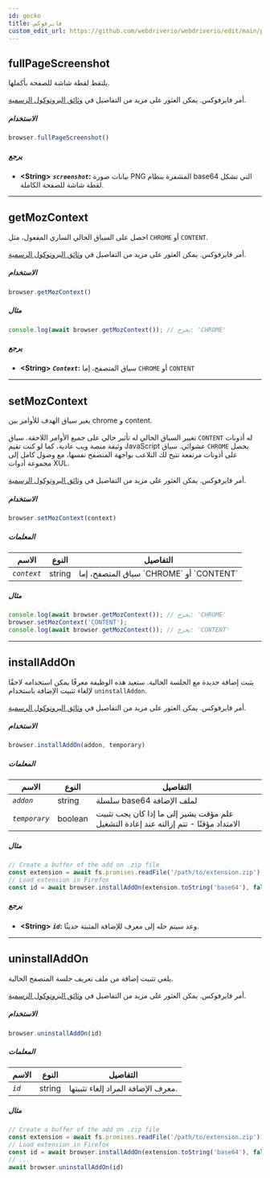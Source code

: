 ```yaml
---
id: gecko
title: فايرفوكس
custom_edit_url: https://github.com/webdriverio/webdriverio/edit/main/packages/wdio-protocols/src/protocols/gecko.ts
---
```


## fullPageScreenshot
يلتقط لقطة شاشة للصفحة بأكملها.<br /><br />أمر فايرفوكس. يمكن العثور على مزيد من التفاصيل في [وثائق البروتوكول الرسمية](https://phabricator.services.mozilla.com/source/mozilla-central/browse/default/testing/geckodriver/src/command.rs$43-46).

##### الاستخدام

```js
browser.fullPageScreenshot()
```


##### يرجع

- **&lt;String&gt;**
            **<code><var>screenshot</var></code>:** بيانات صورة PNG المشفرة بنظام base64 التي تشكل لقطة شاشة للصفحة الكاملة.


---

## getMozContext
احصل على السياق الحالي الساري المفعول، مثل `CHROME` أو `CONTENT`.<br /><br />أمر فايرفوكس. يمكن العثور على مزيد من التفاصيل في [وثائق البروتوكول الرسمية](https://github.com/SeleniumHQ/selenium/blob/586affe0cf675b1d5c8abc756defa4a46d95391b/javascript/node/selenium-webdriver/firefox.js#L615-L622).

##### الاستخدام

```js
browser.getMozContext()
```

##### مثال


```js
console.log(await browser.getMozContext()); // يخرج: 'CHROME'
```


##### يرجع

- **&lt;String&gt;**
            **<code><var>Context</var></code>:** سياق المتصفح، إما `CHROME` أو `CONTENT`


---

## setMozContext
يغير سياق الهدف للأوامر بين chrome و content.<br /><br />تغيير السياق الحالي له تأثير حالي على جميع الأوامر اللاحقة. سياق `CONTENT` له أذونات وثيقة منصة ويب عادية، كما لو كنت تقيم JavaScript عشوائي. سياق `CHROME` يحصل على أذونات مرتفعة تتيح لك التلاعب بواجهة المتصفح نفسها، مع وصول كامل إلى مجموعة أدوات XUL.<br /><br />أمر فايرفوكس. يمكن العثور على مزيد من التفاصيل في [وثائق البروتوكول الرسمية](https://github.com/SeleniumHQ/selenium/blob/586affe0cf675b1d5c8abc756defa4a46d95391b/javascript/node/selenium-webdriver/firefox.js#L615-L645).

##### الاستخدام

```js
browser.setMozContext(context)
```


##### المعلمات

<table>
  <thead>
    <tr>
      <th>الاسم</th><th>النوع</th><th>التفاصيل</th>
    </tr>
  </thead>
  <tbody>
    <tr>
      <td><code><var>context</var></code></td>
      <td>string</td>
      <td>سياق المتصفح، إما `CHROME` أو `CONTENT`</td>
    </tr>
  </tbody>
</table>

##### مثال


```js
console.log(await browser.getMozContext()); // يخرج: 'CHROME'
browser.setMozContext('CONTENT');
console.log(await browser.getMozContext()); // يخرج: 'CONTENT'
```



---

## installAddOn
يثبت إضافة جديدة مع الجلسة الحالية. ستعيد هذه الوظيفة معرفًا يمكن استخدامه لاحقًا لإلغاء تثبيت الإضافة باستخدام `uninstallAddon`.<br /><br />أمر فايرفوكس. يمكن العثور على مزيد من التفاصيل في [وثائق البروتوكول الرسمية](https://github.com/SeleniumHQ/selenium/blob/586affe0cf675b1d5c8abc756defa4a46d95391b/javascript/node/selenium-webdriver/firefox.js#L647-L668).

##### الاستخدام

```js
browser.installAddOn(addon, temporary)
```


##### المعلمات

<table>
  <thead>
    <tr>
      <th>الاسم</th><th>النوع</th><th>التفاصيل</th>
    </tr>
  </thead>
  <tbody>
    <tr>
      <td><code><var>addon</var></code></td>
      <td>string</td>
      <td>سلسلة base64 لملف الإضافة</td>
    </tr>
    <tr>
      <td><code><var>temporary</var></code></td>
      <td>boolean</td>
      <td>علم مؤقت يشير إلى ما إذا كان يجب تثبيت الامتداد مؤقتًا - تتم إزالته عند إعادة التشغيل</td>
    </tr>
  </tbody>
</table>

##### مثال


```js
// Create a buffer of the add on .zip file
const extension = await fs.promises.readFile('/path/to/extension.zip')
// Load extension in Firefox
const id = await browser.installAddOn(extension.toString('base64'), false);
```


##### يرجع

- **&lt;String&gt;**
            **<code><var>id</var></code>:** وعد سيتم حله إلى معرف للإضافة المثبتة حديثًا.


---

## uninstallAddOn
يلغي تثبيت إضافة من ملف تعريف جلسة المتصفح الحالية.<br /><br />أمر فايرفوكس. يمكن العثور على مزيد من التفاصيل في [وثائق البروتوكول الرسمية](https://github.com/SeleniumHQ/selenium/blob/586affe0cf675b1d5c8abc756defa4a46d95391b/javascript/node/selenium-webdriver/firefox.js#L670-L687).

##### الاستخدام

```js
browser.uninstallAddOn(id)
```


##### المعلمات

<table>
  <thead>
    <tr>
      <th>الاسم</th><th>النوع</th><th>التفاصيل</th>
    </tr>
  </thead>
  <tbody>
    <tr>
      <td><code><var>id</var></code></td>
      <td>string</td>
      <td>معرف الإضافة المراد إلغاء تثبيتها.</td>
    </tr>
  </tbody>
</table>

##### مثال


```js
// Create a buffer of the add on .zip file
const extension = await fs.promises.readFile('/path/to/extension.zip')
// Load extension in Firefox
const id = await browser.installAddOn(extension.toString('base64'), false);
// ...
await browser.uninstallAddOn(id)
```